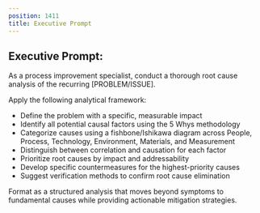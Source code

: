 ```yaml
---
position: 1411
title: Executive Prompt
---
```


## Executive Prompt:

As a process improvement specialist, conduct a thorough root cause analysis of the recurring [PROBLEM/ISSUE].





Apply the following analytical framework:

- Define the problem with a specific, measurable impact
- Identify all potential causal factors using the 5 Whys methodology
- Categorize causes using a fishbone/Ishikawa diagram across People, Process, Technology, Environment, Materials, and Measurement
- Distinguish between correlation and causation for each factor
- Prioritize root causes by impact and addressability
- Develop specific countermeasures for the highest-priority causes
- Suggest verification methods to confirm root cause elimination




Format as a structured analysis that moves beyond symptoms to fundamental causes while providing actionable mitigation strategies.